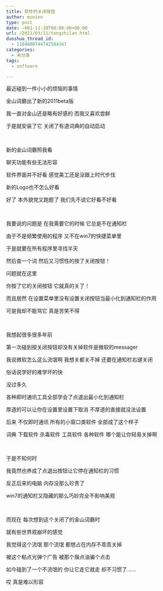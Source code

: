 ```yaml
---
title: 软件的关闭按钮
author: muninn
type: post
date: -001-11-30T00:00:00+00:00
url: /2011/03/11/tongzhilan.html
duoshuo_thread_id:
  - 1184800744742584347
categories:
  - 未分类
tags:
  - software

---
```

最近碰到一件小小的烦恼的事情

金山词霸出了新的2011beta版

我一直对金山还是略有好感的 而我又喜欢尝鲜

于是就安装了它 关闭了有道词典的自动启动

&#160;

新的金山词霸照我看

聊天功能有些无法形容

软件界面并不好看 感觉美工还是没跟上时代步伐

新的Logo也不怎么好看

好了 本外貌党又跑题了 我们先不说它好看不好看

&#160;

我要说的问题是 在我需要它的时候 它总是不在通知栏

由于不是频繁使用的程序 又不在win7的快捷菜单里

于是就要在所有程序里寻找半天

然后查一个词 然后又习惯性的按了关闭按钮！

问题就在这里

你按了它的关闭按钮 它就真的关了！

而且居然 在设置菜单里没有设置关闭按钮当最小化到通知栏的作用

可是我却不能骂它 真是苦笑不得

&#160;

我想起很多很多年前

第一次碰到按关闭按钮却没有关掉软件是微软的messager

我说微软怎么这么流氓啊 我想关都关不掉 还要在通知栏右键关闭

俗话说学好的难学坏的快

没过多久

各种即时通讯工具全部学会了点退出最小化到通知栏

厚道的可以让你在设置里设置下取消 不厚道的直接就没法设置

后来 不仅即时通讯 所有的小窗口类软件 全部成了这个样子

词典 下载软件 杀毒软件 工具软件 各种软件 哪个能让你轻易关掉啊

&#160;

于是不知何时

我竟然也养成了点退出按钮让它停在通知栏的习惯

反正后来的电脑 内存没那么珍贵了

win7的通知栏又隐藏的那么巧妙完全不影响美观

&#160;

而现在 每次想到这个关闭了的金山词霸时

就有些世界观崩坏的感觉

我觉得这个流氓 那个流氓 都想占在内存不乖乖关掉

被这个粘点光弹个广告 被那个揩点油骗个点击

如今碰到了一个不流氓的 你让它走它就走 却不习惯了……

哎 真是难以形容